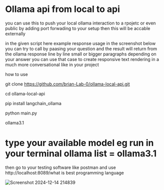 
# Ollama api from local to api

you can use this to push your local ollama interaction to a rpojetc or even public by adding port forwading to your setup then this will be accable externally

in the given script here example response usage in the screenshot below you can try to call by paasing your question and the result will return from the ollama response line by line small or bigger paragraphs
depending on your answer you can use that case to create responsive text rendering in a much more conversational like in your project


how to use 

git clone https://github.com/brian-Lab-0/ollama-local-api.git

cd ollama-local-api

pip install langchain_ollama

python main.py

ollama3.1

# type your available model eg run in your terminal ollama list  = ollama3.1

then go to your testing software like postman and use 
http://localhost:8089/what is best programming language

![Screenshot 2024-12-14 214839](https://github.com/user-attachments/assets/3c6e96b1-6842-4003-baa7-f4bc81b0a2c6)
